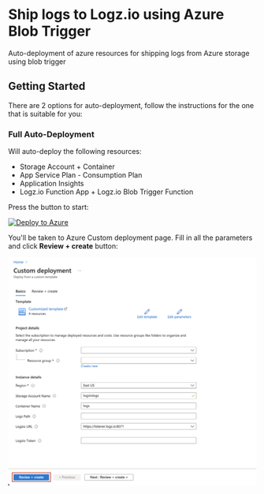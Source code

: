 # Ship logs to Logz.io using Azure Blob Trigger

Auto-deployment of azure resources for shipping logs from Azure storage using blob trigger

## Getting Started

There are 2 options for auto-deployment, follow the instructions for the one that is suitable for you:

### Full Auto-Deployment

Will auto-deploy the following resources:

- Storage Account + Container
- App Service Plan - Consumption Plan
- Application Insights
- Logz.io Function App + Logz.io Blob Trigger Function

Press the button to start:

[![Deploy to Azure](https://azuredeploy.net/deploybutton.png)](https://portal.azure.com/#create/Microsoft.Template/uri/https%3A%2F%2Fraw.githubusercontent.com%2Flogzio%2Flogzio-azure-blob-trigger%2Ffirst%2Fazure%2Ffull-auto-deployment.json)

You'll be taken to Azure Custom deployment page. Fill in all the parameters and click **Review + create** button:

![Screen_1](img/Screen_1.png)